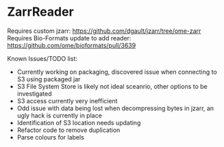 # ZarrReader

Requires custom jzarr: https://github.com/dgault/jzarr/tree/ome-zarr
Requires Bio-Formats update to add reader: https://github.com/ome/bioformats/pull/3639

Known Issues/TODO list:
- Currently working on packaging, discovered issue when connecting to S3 using packaged jar
- S3 File System Store is likely not ideal sceanrio, other options to be investigated
- S3 access currently very inefficient
- Odd issue with data being lost when decompressing bytes in jzarr, an ugly hack is currently in place
- Identification of S3 location needs updating
- Refactor code to remove duplication
- Parse colours for labels
